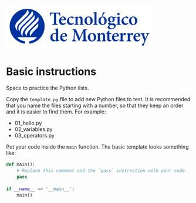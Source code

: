 ![Tec de Monterrey](../../images/logotecmty.png)

# Basic instructions

Space to practice the Python lists.

Copy the `template.py` file to add new Python files to test.
It is recommended that you name the files starting with a number, so that they
keep an order and it is easier to find them. For example:
- 01_hello.py
- 02_variables.py
- 03_operators.py

Put your code inside the `main` function.
The basic template looks something like:
```python
def main():
    # Replace this comment and the `pass` instruction with your code
    pass

if __name__ == '__main__':
    main()
```
